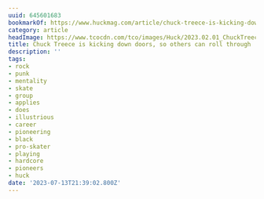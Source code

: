 ```yaml
---
uuid: 645601683
bookmarkOf: https://www.huckmag.com/article/chuck-treece-is-kicking-down-doors-so-others-can-roll-through
category: article
headImage: https://www.tcocdn.com/tco/images/Huck/2023.02.01_ChuckTreece-5610.tif?mtime=1688378790
title: Chuck Treece is kicking down doors, so others can roll through
description: ''
tags:
- rock
- punk
- mentality
- skate
- group
- applies
- does
- illustrious
- career
- pioneering
- black
- pro-skater
- playing
- hardcore
- pioneers
- huck
date: '2023-07-13T21:39:02.800Z'
---
```



